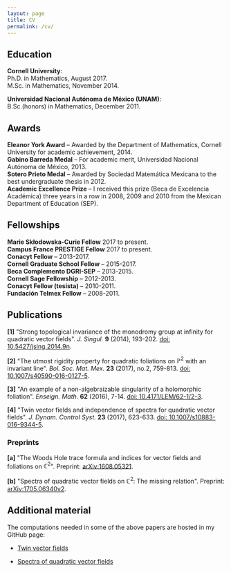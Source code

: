 ```yaml
---
layout: page
title: CV
permalink: /cv/
---
```


## Education

**Cornell University**:  
Ph.D. in Mathematics, August 2017.  
M.Sc. in Mathematics, November 2014.  

**Universidad Nacional Autónoma de México (UNAM)**:  
B.Sc.(honors) in Mathematics, December 2011.  


## Awards

**Eleanor York Award** – Awarded by the Department of Mathematics, Cornell University for academic achievement, 2014.  
**Gabino Barreda Medal** – For academic merit, Universidad Nacional Autónoma de México, 2013.  
**Sotero Prieto Medal** – Awarded by Sociedad Matemática Mexicana to the best undergraduate thesis in 2012.  
**Academic Excellence Prize** – I received this prize (Beca de Excelencia Académica) three years in a row in 2008, 2009 and 2010 from the Mexican Department of Education (SEP).


## Fellowships

**Marie Skłodowska-Curie Fellow** 2017 to present.  
**Campus France PRESTIGE Fellow** 2017 to present.  
**Conacyt Fellow** – 2013-2017.  
**Cornell Graduate School Fellow** – 2015-2017.  
**Beca Complemento DGRI-SEP** – 2013-2015.  
**Cornell Sage Fellowship** – 2012-2013.  
**Conacyt Fellow (tesista)** – 2010-2011.  
**Fundación Telmex Fellow** – 2008-2011.


## Publications

**[1]** "Strong topological invariance of the monodromy group at infinity for quadratic vector fields". _J. Singul._ **9** (2014), 193-202. [doi: 10.5427/jsing.2014.9n](http://dx.doi.org/10.5427/jsing.2014.9n).

**[2]** "The utmost rigidity property for quadratic foliations on $\mathbb{P}^2$ with an invariant line". _Bol. Soc. Mat. Mex._ **23** (2017), no.2, 759-813. [doi: 10.1007/s40590-016-0127-5](http://doi.org/10.1007/s40590-016-0127-5).

**[3]** "An example of a non-algebraizable singularity of a holomorphic foliation".  _Enseign. Math._ **62** (2016), 7-14. [doi: 10.4171/LEM/62-1/2-3](http://doi.org/10.4171/LEM/62-1/2-3).

**[4]** "Twin vector fields and independence of spectra for quadratic vector fields".  _J. Dynam. Control Syst._ **23** (2017), 623-633. [doi: 10.1007/s10883-016-9344-5](http://doi.org/10.1007/s10883-016-9344-5).


### Preprints

**[a]** "The Woods Hole trace formula and indices for vector fields and foliations on $\mathbb{C}^2$". Preprint: [arXiv:1608.05321](https://arxiv.org/abs/1608.05321).

**[b]** "Spectra of quadratic vector fields on $\mathbb{C}^2$: The missing relation". Preprint: [arXiv:1705.06340v2](https://arxiv.org/abs/1705.06340).


## Additional material

The computations needed in some of the above papers are hosted in my GitHub page:  

* [Twin vector fields](https://github.com/valentermz/Twin-vector-fields)  

* [Spectra of quadratic vector fields](https://github.com/valentermz/Hidden-relation-qvfs)  

